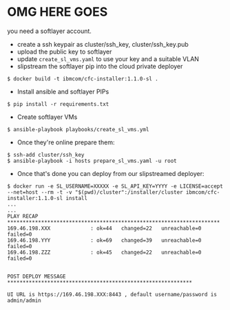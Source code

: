 # OMG HERE GOES

you need a softlayer account.

* create a ssh keypair as cluster/ssh_key, cluster/ssh_key.pub
* upload the public key to softlayer
* update `create_sl_vms.yaml` to use your key and a suitable VLAN
* slipstream the softlayer pip into the cloud private deployer

```
$ docker build -t ibmcom/cfc-installer:1.1.0-sl .
```

* Install ansible and softlayer PIPs

```
$ pip install -r requirements.txt
```

* Create softlayer VMs

```
$ ansible-playbook playbooks/create_sl_vms.yml
```

* Once they're online prepare them:

```
$ ssh-add cluster/ssh_key
$ ansible-playbook -i hosts prepare_sl_vms.yaml -u root
```

* Once that's done you can deploy from our slipstreamed deployer:

```
$ docker run -e SL_USERNAME=XXXXX -e SL_API_KEY=YYYY -e LICENSE=accept --net=host --rm -t -v "$(pwd)/cluster":/installer/cluster ibmcom/cfc-installer:1.1.0-sl install
...
...
PLAY RECAP *********************************************************************
169.46.198.XXX             : ok=44   changed=22   unreachable=0    failed=0   
169.46.198.YYY             : ok=69   changed=39   unreachable=0    failed=0   
169.46.198.ZZZ             : ok=45   changed=22   unreachable=0    failed=0   


POST DEPLOY MESSAGE ************************************************************

UI URL is https://169.46.198.XXX:8443 , default username/password is admin/admin

```
